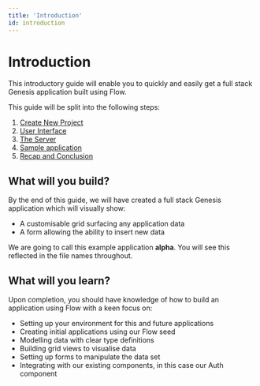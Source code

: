 ```yaml
---
title: 'Introduction'
id: introduction
---
```


# Introduction

This introductory guide will enable you to quickly and easily get a full stack Genesis application built using Flow.

This guide will be split into the following steps:

1. [Create New Project](/flow/quick-start/create-new-project/)
2. [User Interface](/flow/quick-start/user-interface/)
3. [The Server](/flow/quick-start/the-server)
4. [Sample application](/flow/quick-start/sample-application)
5. [Recap and Conclusion](/flow/quick-start/recap-and-conclusion)

## What will you build?

By the end of this guide, we will have created a full stack Genesis application which will visually show:
- A customisable grid surfacing any application data
- A form allowing the ability to insert new data

We are going to call this example application **alpha**. You will see this reflected in the file names throughout.


## What will you learn?

Upon completion, you should have knowledge of how to build an application using Flow with a keen focus on:
- Setting up your environment for this and future applications
- Creating initial applications using our Flow seed
- Modelling data with clear type definitions
- Building grid views to visualise data
- Setting up forms to manipulate the data set
- Integrating with our existing components, in this case our Auth component 